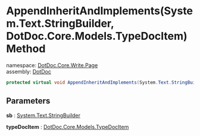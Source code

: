 ﻿# AppendInheritAndImplements\(System\.Text\.StringBuilder, DotDoc\.Core\.Models\.TypeDocItem\) Method

namespace: [DotDoc\.Core\.Write\.Page](../../DotDoc.Core.Write.Page.md)<br />
assembly: [DotDoc](../../../DotDoc.md)



```csharp
protected virtual void AppendInheritAndImplements(System.Text.StringBuilder sb ,DotDoc.Core.Models.TypeDocItem typeDocItem);
```

## Parameters

__sb__ : [System\.Text\.StringBuilder](https://docs.microsoft.com/ja-jp/dotnet/api/System.Text.StringBuilder)



__typeDocItem__ : [DotDoc\.Core\.Models\.TypeDocItem](../../../DotDoc/DotDoc.Core.Models/TypeDocItem.md)




